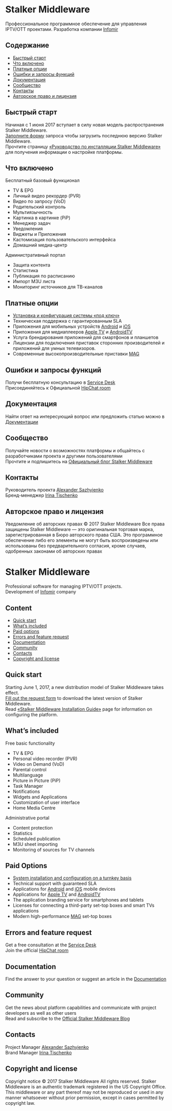# Stalker Middleware
Профессиональное программное обеспечение для управления IPTV/OTT проектами.
Разработка компании [Infomir](http://www.infomir.eu/)
 
## Содержание
- [Быстрый старт](#Быстрый-старт)
- [Что включено](#Что-включено)
- [Платные опции](#Платные-опции)
- [Ошибки и запросы функций](#Ошибки-и-запросы-функций)
- [Документация](#Документация)
- [Сообщество](#Сообщество)
- [Контакты](#Контакты)
- [Авторское право и лицензия](#Авторское-право-и-лицензия)
 
## Быстрый старт
Начиная с 1 июня 2017 вступает в силу новая модель распространения Stalker Middleware.  
[Заполните форму](http://www.infomir.eu/rus/solutions/free-middleware-stalker/) запроса чтобы загрузить последнюю версию Stalker Middleware.  
Прочтите страницу [«Руководство по инсталляции Stalker Middleware»](https://wiki.infomir.eu/rus/stalker/rukovodstvo-po-installyatsii-stalker) для получения информации о настройке платформы.
 
## Что включено
Бесплатный базовый функционал
- TV & EPG
- Личный видео рекордер (PVR)
- Видео по запросу (VoD)
- Родительский контроль
- Мультиязычность
- Картинка в картинке (PiP)
- Менеджер задач
- Уведомления
- Виджеты и Приложения
- Кастомизация пользовательского интерфейса
- Домашний медиа-центр
 
Административный портал
- Защита контента
- Статистика
- Публикация по расписанию 
- Импорт M3U листа
- Мониторинг источников для ТВ-каналов
 
## Платные опции
- [Установка и конфигурация системы «под ключ»](http://www.infomir.eu/rus/solutions/magic-solution/)
- Техническая поддержка с гарантированным SLA
- Приложения для мобильных устройств [Android](https://play.google.com/store/apps/details?id=com.infomir.stalkermobile) и [iOS](https://itunes.apple.com/ua/app/stalkertv/id1020135702?mt=8)
- Приложения для медиаплееров [Apple TV](https://itunes.apple.com/ca/app/stalkertv-for-apple-tv/id1229976319?mt=8 ) и [AndroidTV](https://play.google.com/store/apps/details?id=com.infomir.stalkertvfortv&hl=en)
- Услуга брендирования приложений для смартфонов и планшетов
- Лицензии для подключения приставок сторонних производителей и приложений для умных телевизоров.
- Современные высокопроизводительные приставки [MAG](http://www.infomir.eu/rus/products/iptv-stb/)

## Ошибки и запросы функций
Получи бесплатную консультацию в [Service Desk](http://www.infomir.eu/eng/support/form/support.php)  
Присоединяйтесь к Официальной [HipChat room](https://www.hipchat.com/gpYTYRHgx)

## Документация
Найти ответ на интересующий вопрос или предложить статью можно в [Документации](https://wiki.infomir.eu/rus/stalker/)

## Сообщество
Получайте новости о возможностях платформы и общайтесь с разработчиками проекта и другими пользователями  
Прочтите и подпишитесь на [Официальный блог Stalker Middleware](http://blog.middleware-stalker.com)

## Контакты
Руководитель проекта [Alexander Sazhyienko](mailto:stalker@infomir.com)  
Бренд-менеджер [Irina Tischenko](mailto:stalker@infomir.com)

## Авторское право и лицензия
Уведомление об авторских правах © 2017 Stalker Middleware Все права защищены
Stalker Middleware — это оригинальная торговая марка, зарегистрированная в Бюро авторского права США. Это программное обеспечение либо его элементы не могут быть воспроизведены или использованы без предварительного согласия, кроме случаев, одобренных законами об авторских правах


# Stalker Middleware
Professional software for managing IPTV/OTT projects.  
Development of [Infomir](http://www.infomir.eu/) company
 
## Content
- [Quick start](#quick-start)
- [What’s included](#whats-included)
- [Paid options](#paid-options)
- [Errors and feature request](#errors-and-feature-request)
- [Documentation](#documentation)
- [Community](#community)
- [Contacts](#contacts)
- [Copyright and license](#copyright-and-license)
 
## Quick start
Starting June 1, 2017, a new distribution model of Stalker Middleware takes effect.  
[Fill out the request form](http://www.infomir.eu/eng/solutions/free-middleware-stalker/) to download the latest version of Stalker Middleware.  
Read [«Stalker Middleware Installation Guide»](https://wiki.infomir.eu/eng/stalker/stalker-installation-guide) page for information on configuring the platform.
 
## What’s included
Free basic functionality
- TV & EPG
- Personal video recorder (PVR)
- Video on Demand (VoD)
- Parental control
- Multilanguage
- Picture in Picture (PiP)
- Task Manager
- Notifications
- Widgets and Applications
- Customization of user interface
- Home Media Centre
 
Administrative portal
- Content protection
- Statistics
- Scheduled publication
- M3U sheet importing
- Monitoring of sources for TV channels
 
## Paid Options
- [System installation and configuration on a turnkey basis](http://www.infomir.eu/eng/solutions/magic-solution/)
- Technical support with guaranteed SLA
- Applications for [Android](https://play.google.com/store/apps/details?id=com.infomir.stalkermobile) and [iOS](https://itunes.apple.com/ua/app/stalkertv/id1020135702?mt=8) mobile devices
- Applications for [Apple TV](https://itunes.apple.com/ca/app/stalkertv-for-apple-tv/id1229976319?mt=8 ) and [AndroidTV](https://play.google.com/store/apps/details?id=com.infomir.stalkertvfortv&hl=en)
- The application branding service for smartphones and tablets
- Licenses for connecting a third-party set-top boxes and smart TVs applications
- Modern high-performance [MAG](http://www.infomir.eu/eng/products/iptv-stb/) set-top boxes
 
## Errors and feature request
Get a free consultation at the [Service Desk](http://www.infomir.eu/eng/support/form/support.php)  
Join the official [HipChat room](https://www.hipchat.com/gpYTYRHgx)
 
## Documentation
Find the answer to your question or suggest an article in the [Documentation](https://wiki.infomir.eu/eng/stalker/)
 
## Community
Get the news about platform capabilities and communicate with project developers as well as other users  
Read and subscribe to the [Official Stalker Middleware Blog](http://blog.middleware-stalker.com)
 
## Contacts
Project Manager [Alexander Sazhyienko](mailto:stalker@infomir.com)  
Brand Manager [Irina Tischenko](mailto:stalker@infomir.com)
 
## Copyright and license
Copyright notice © 2017 Stalker Middleware All rights reserved.
Stalker Middleware is an authentic trademark registered in the US Copyright Office.
This middleware or any part thereof may not be reproduced or used in any manner whatsoever without prior permission, except in cases permitted by copyright law.
 
